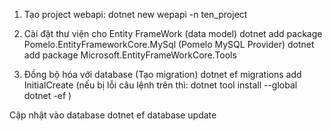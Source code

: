 1. Tạo project webapi: dotnet new wepapi -n ten_project
2. Cài đặt thư viện cho Entity FrameWork (data model)
 dotnet add package Pomelo.EntityFrameworkCore.MySql (Pomelo MySQL Provider)
dotnet add package Microsoft.EntityFrameWorkCore.Tools

3. Đồng bộ hóa với database (Tạo migration)
dotnet ef migrations add InitialCreate
(nếu bị lỗi câu lệnh trên thì: dotnet tool install --global dotnet -ef )

Cập nhật vào database
dotnet ef database update